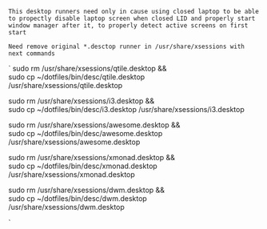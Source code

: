 `This desktop runners need only in cause using closed laptop
to be able to propectly disable laptop screen when closed LID
and properly start window manager after it, to properly detect active screens on first start`

`Need remove original *.desctop runner in /usr/share/xsessions with next commands`

`
sudo rm /usr/share/xsessions/qtile.desktop && \
    sudo cp ~/dotfiles/bin/desc/qtile.desktop /usr/share/xsessions/qtile.desktop

sudo rm /usr/share/xsessions/i3.desktop && \
    sudo cp ~/dotfiles/bin/desc/i3.desktop /usr/share/xsessions/i3.desktop

sudo rm /usr/share/xsessions/awesome.desktop && \
    sudo cp ~/dotfiles/bin/desc/awesome.desktop /usr/share/xsessions/awesome.desktop

sudo rm /usr/share/xsessions/xmonad.desktop && \
    sudo cp ~/dotfiles/bin/desc/xmonad.desktop /usr/share/xsessions/xmonad.desktop

sudo rm /usr/share/xsessions/dwm.desktop && \
    sudo cp ~/dotfiles/bin/desc/dwm.desktop /usr/share/xsessions/dwm.desktop

`
